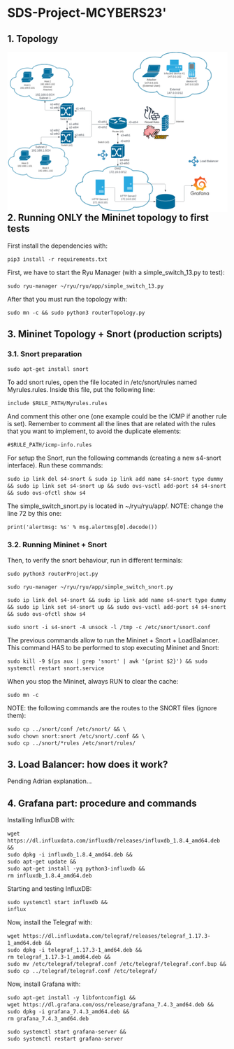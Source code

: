 # SDS-Project-MCYBERS23'
## 1. Topology
<img src="./resources/img/topo.png"
     alt="Topology of the project"
     style="float: left; margin-right: 10px;" />
## 2. Running ONLY the Mininet topology to first tests
First install the dependencies with:
```
pip3 install -r requirements.txt
```
First, we have to start the Ryu Manager (with a simple_switch_13.py to test):
```
sudo ryu-manager ~/ryu/ryu/app/simple_switch_13.py
```
After that you must run the topology with:
```
sudo mn -c && sudo python3 routerTopology.py
```
## 3. Mininet Topology + Snort (production scripts)
### 3.1. Snort preparation
```
sudo apt-get install snort
```
To add snort rules, open the file located in /etc/snort/rules named Myrules.rules. Inside this file, put the following line:
```
include $RULE_PATH/Myrules.rules
```
And comment this other one (one example could be the ICMP if another rule is set). Remember to comment all the lines that are related with the rules that you want to implement, to avoid the duplicate elements:
```
#$RULE_PATH/icmp-info.rules 
```
For setup the Snort, run the following commands (creating a new s4-snort interface). Run these commands:
```
sudo ip link del s4-snort & sudo ip link add name s4-snort type dummy && sudo ip link set s4-snort up && sudo ovs-vsctl add-port s4 s4-snort && sudo ovs-ofctl show s4
```
The simple_switch_snort.py is located in ~/ryu/ryu/app/. NOTE: change the line 72 by this one:
```
print('alertmsg: %s' % msg.alertmsg[0].decode())
```
### 3.2. Running Mininet + Snort
Then, to verify the snort behaviour, run in different terminals:
```
sudo python3 routerProject.py
```
```
sudo ryu-manager ~/ryu/ryu/app/simple_switch_snort.py
```
```
sudo ip link del s4-snort && sudo ip link add name s4-snort type dummy && sudo ip link set s4-snort up && sudo ovs-vsctl add-port s4 s4-snort && sudo ovs-ofctl show s4
```
```
sudo snort -i s4-snort -A unsock -l /tmp -c /etc/snort/snort.conf
```
The previous commands allow to run the Mininet + Snort + LoadBalancer.
This command HAS to be performed to stop executing Mininet and Snort:
```
sudo kill -9 $(ps aux | grep 'snort' | awk '{print $2}') && sudo systemctl restart snort.service
```
When you stop the Mininet, always RUN to clear the cache:
```
sudo mn -c
```
NOTE: the following commands are the routes to the SNORT files (ignore them):
```
sudo cp ../snort/conf /etc/snort/ && \
sudo chown snort:snort /etc/snort/.conf && \
sudo cp ../snort/*rules /etc/snort/rules/
```
## 3. Load Balancer: how does it work?
Pending Adrian explanation...

## 4. Grafana part: procedure and commands
Installing InfluxDB with:
```
wget https://dl.influxdata.com/influxdb/releases/influxdb_1.8.4_amd64.deb &&
sudo dpkg -i influxdb_1.8.4_amd64.deb &&
sudo apt-get update &&
sudo apt-get install -yq python3-influxdb &&
rm influxdb_1.8.4_amd64.deb
```
Starting and testing InfluxDB:
```
sudo systemctl start influxdb &&
influx
```
Now, install the Telegraf with:
```
wget https://dl.influxdata.com/telegraf/releases/telegraf_1.17.3-1_amd64.deb &&
sudo dpkg -i telegraf_1.17.3-1_amd64.deb && 
rm telegraf_1.17.3-1_amd64.deb &&
sudo mv /etc/telegraf/telegraf.conf /etc/telegraf/telegraf.conf.bup && sudo cp ../telegraf/telegraf.conf /etc/telegraf/
```
Now, install Grafana with:
```
sudo apt-get install -y libfontconfig1 &&
wget https://dl.grafana.com/oss/release/grafana_7.4.3_amd64.deb &&
sudo dpkg -i grafana_7.4.3_amd64.deb &&
rm grafana_7.4.3_amd64.deb
```
```
sudo systemctl start grafana-server &&
sudo systemctl restart grafana-server
```


